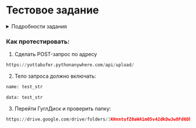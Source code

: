 # Тестовое задание

<details>
  <summary>Подробности задания</summary>
# Тестовое задание веб-программист (Python)

Сделать API метод, который можно будет запустить POST запросом с параметрами:

1. data = Текстовое содержимое файла
2. name = Название файла

Необходимо создать в google drive документ с названием = name и содержимым = data

Предварительно нужно создать Гугл аккаунт пустой и авторизовать приложение, чтобы получить токены

<aside>
💡 Ориентировочное время решения - до 2ч. Решение нужно прислать в течение недели после получения.

</aside>

**Нужно использовать:**

- Фреймворк Django

**Критерии оценки:**

- Работоспособность согласно ТЗ
- Архитектура решения
- Удобство чтения кода и комментарии
- Удобство проверки(GIT + развернутый рабочий сервер на момент проверки)

Сервер достаточно держать в течение 2х дней после отправки решения, чтобы мы могли провести тесты

Результат тестового задания необходимо отправить в HH:

1. Ссылка на [репозиторий](https://github.com/)
2. URL и описание метода
3. Ссылка на публичную папку на google drive с созданными файлами

С уважением, Анна, N***.
</details>

### Как протестировать:
1. Сделать POST-запрос по адресу
```python
https://yottabufer.pythonanywhere.com/api/upload/
```

2. Тело запроса должно включать:
```python
name: test_str
```

```python
data: test_str
```

3. Перейти ГуглДиск и проверить папку:
```python
https://drive.google.com/drive/folders/1KHnntufZ0aWA1m05v42dkDwJw8Fd6DhW?hl=ru
```